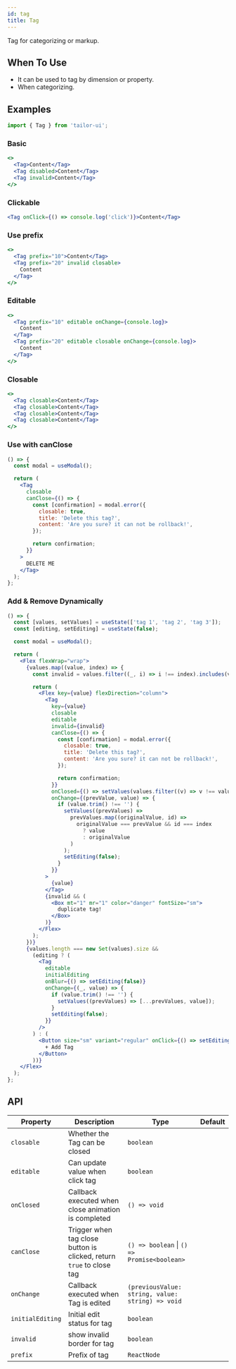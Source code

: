 ```yaml
---
id: tag
title: Tag
---
```


Tag for categorizing or markup.

## When To Use

- It can be used to tag by dimension or property.
- When categorizing.

## Examples

```js
import { Tag } from 'tailor-ui';
```

### Basic

```jsx live
<>
  <Tag>Content</Tag>
  <Tag disabled>Content</Tag>
  <Tag invalid>Content</Tag>
</>
```

### Clickable

```jsx live
<Tag onClick={() => console.log('click')}>Content</Tag>
```

### Use prefix

```jsx live
<>
  <Tag prefix="10">Content</Tag>
  <Tag prefix="20" invalid closable>
    Content
  </Tag>
</>
```

### Editable

```jsx live
<>
  <Tag prefix="10" editable onChange={console.log}>
    Content
  </Tag>
  <Tag prefix="20" editable closable onChange={console.log}>
    Content
  </Tag>
</>
```

### Closable

```jsx live
<>
  <Tag closable>Content</Tag>
  <Tag closable>Content</Tag>
  <Tag closable>Content</Tag>
  <Tag closable>Content</Tag>
</>
```

### Use with canClose

```jsx live
() => {
  const modal = useModal();

  return (
    <Tag
      closable
      canClose={() => {
        const [confirmation] = modal.error({
          closable: true,
          title: 'Delete this tag?',
          content: 'Are you sure? it can not be rollback!',
        });

        return confirmation;
      }}
    >
      DELETE ME
    </Tag>
  );
};
```

### Add & Remove Dynamically

```jsx live
() => {
  const [values, setValues] = useState(['tag 1', 'tag 2', 'tag 3']);
  const [editing, setEditing] = useState(false);

  const modal = useModal();

  return (
    <Flex flexWrap="wrap">
      {values.map((value, index) => {
        const invalid = values.filter((_, i) => i !== index).includes(value);

        return (
          <Flex key={value} flexDirection="column">
            <Tag
              key={value}
              closable
              editable
              invalid={invalid}
              canClose={() => {
                const [confirmation] = modal.error({
                  closable: true,
                  title: 'Delete this tag?',
                  content: 'Are you sure? it can not be rollback!',
                });

                return confirmation;
              }}
              onClosed={() => setValues(values.filter((v) => v !== value))}
              onChange={(prevValue, value) => {
                if (value.trim() !== '') {
                  setValues((prevValues) =>
                    prevValues.map((originalValue, id) =>
                      originalValue === prevValue && id === index
                        ? value
                        : originalValue
                    )
                  );
                  setEditing(false);
                }
              }}
            >
              {value}
            </Tag>
            {invalid && (
              <Box mt="1" mr="1" color="danger" fontSize="sm">
                duplicate tag!
              </Box>
            )}
          </Flex>
        );
      })}
      {values.length === new Set(values).size &&
        (editing ? (
          <Tag
            editable
            initialEditing
            onBlur={() => setEditing(false)}
            onChange={(_, value) => {
              if (value.trim() !== '') {
                setValues((prevValues) => [...prevValues, value]);
              }
              setEditing(false);
            }}
          />
        ) : (
          <Button size="sm" variant="regular" onClick={() => setEditing(true)}>
            + Add Tag
          </Button>
        ))}
    </Flex>
  );
};
```

## API

| Property         | Description                                                          | Type                                             | Default |
| ---------------- | -------------------------------------------------------------------- | ------------------------------------------------ | ------- |
| `closable`       | Whether the Tag can be closed                                        | `boolean`                                        |         |
| `editable`       | Can update value when click tag                                      | `boolean`                                        |         |
| `onClosed`       | Callback executed when close animation is completed                  | `() => void`                                     |         |
| `canClose`       | Trigger when tag close button is clicked, return `true` to close tag | `() => boolean` \| `() => Promise<boolean>`      |         |
| `onChange`       | Callback executed when Tag is edited                                 | `(previousValue: string, value: string) => void` |         |
| `initialEditing` | Initial edit status for tag                                          | `boolean`                                        |         |
| `invalid`        | show invalid border for tag                                          | `boolean`                                        |         |
| `prefix`         | Prefix of tag                                                        | `ReactNode`                                      |         |

